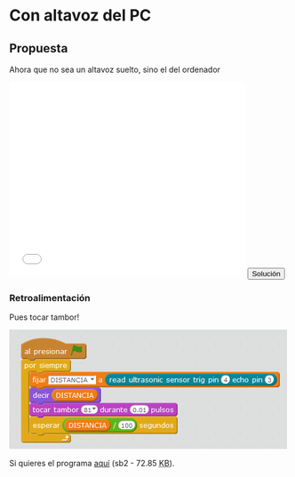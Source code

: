 
# Con altavoz del PC

## Propuesta

Ahora que no sea un altavoz suelto, sino el del ordenador

<iframe width="425" height="350" src="//www.youtube.com/embed/wcx3_KiDUpM" frameborder="0"></iframe>

<script type="text/javascript">var feedback7_93text = "Solución";</script><input type="button" name="toggle-feedback-7_93" value="Solución" class="feedbackbutton" onclick="$exe.toggleFeedback(this,false);return false" />

### Retroalimentación

Pues tocar tambor!

<img src="img/parking-tambor.png" width="500" height="215" />

Si quieres el programa [aquí](ULTRASONIDOS-1.sb2) (sb2 - 72.85 <abbr lang="en" title="KiloBytes">KB</abbr>).

